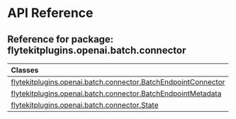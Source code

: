 # API Reference

## Reference for package: flytekitplugins.openai.batch.connector

| Classes  |
| :------------- |
| [flytekitplugins.openai.batch.connector.BatchEndpointConnector](flytekitplugins_openai_batch_connector_batchendpointconnector) |
| [flytekitplugins.openai.batch.connector.BatchEndpointMetadata](flytekitplugins_openai_batch_connector_batchendpointmetadata) |
| [flytekitplugins.openai.batch.connector.State](flytekitplugins_openai_batch_connector_state) |
